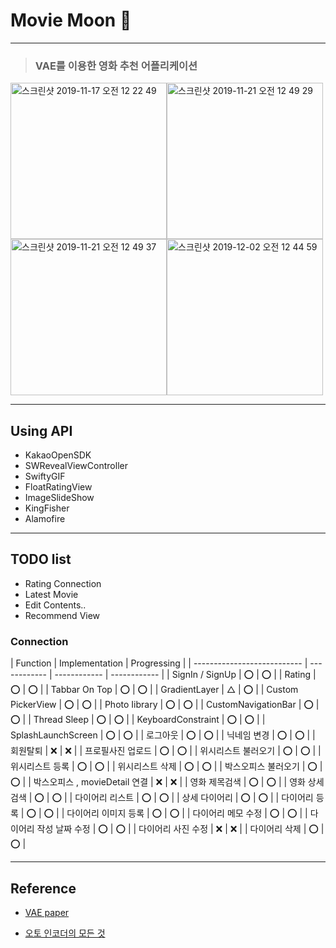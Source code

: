 # Movie Moon 📱 

---
> ### VAE를 이용한 영화 추천 어플리케이션

<img width="250" alt="스크린샷 2019-11-17 오전 12 22 49" src="https://user-images.githubusercontent.com/46750574/68995941-c804c200-08d6-11ea-9e17-248fc1365dd9.png"><img width="250" alt="스크린샷 2019-11-21 오전 12 49 29" src="https://user-images.githubusercontent.com/46750574/69254110-0b25a480-0bf9-11ea-858c-be9e0e6fcdec.png">
<img width="250" alt="스크린샷 2019-11-21 오전 12 49 37" src="https://user-images.githubusercontent.com/46750574/69254111-0b25a480-0bf9-11ea-895d-b0fe9e14d0ab.png"><img width="250" alt="스크린샷 2019-12-02 오전 12 44 59" src="https://user-images.githubusercontent.com/46750574/69916325-274cff80-149d-11ea-95c9-22c77f735442.png">

---

## Using API

* KakaoOpenSDK
* SWRevealViewController
* SwiftyGIF
* FloatRatingView
* ImageSlideShow
* KingFisher
* Alamofire

---

## TODO list

* Rating Connection
* Latest Movie
* Edit Contents..
* Recommend View

### Connection

| Function                    | Implementation | Progressing |
| --------------------------- | ------------ | ------------ | ------------ |
| SignIn / SignUp             | ⭕️ | ⭕️           |
| Rating                      | ⭕️            | ⭕️           |
| Tabbar On Top               | ⭕️            | ⭕️           |
| GradientLayer               | △ | ⭕️           |
| Custom PickerView           | ⭕️            | ⭕️           |
| Photo Iibrary | ⭕️            | ⭕️           |
| CustomNavigationBar         | ⭕️            | ⭕️           |
| Thread Sleep                | ⭕️            | ⭕️           |
| KeyboardConstraint          | ⭕️            | ⭕️           |
| SplashLaunchScreen         | ⭕️            | ⭕️           |
| 로그아웃            | ⭕️     | ⭕️           |
| 닉네임 변경 | ⭕️     | ⭕️           |
| 회원탈퇴         | ❌      | ❌                                                        |
| 프로필사진 업로드 | ⭕️    | ⭕️                                                         |
| 위시리스트 불러오기 | ⭕️      | ⭕️                                                         |
| 위시리스트 등록 | ⭕️     | ⭕️                                                         |
| 위시리스트 삭제   | ⭕️      | ⭕️                                                         |
| 박스오피스 불러오기 | ⭕️     | ⭕️                                                         |
| 박스오피스 , movieDetail 연결 | ❌    | ❌ |
| 영화 제목검색     | ⭕️     | ⭕️                                                         |
| 영화 상세검색 | ⭕️     | ⭕️                                                         |
| 다이어리 리스트    | ⭕️      | ⭕️                                                       |
| 상세 다이어리 | ⭕️     | ⭕️                                                       |
| 다이어리 등록   | ⭕️      | ⭕️                                                       |
| 다이어리 이미지 등록 | ⭕️     | ⭕️                                                       |
| 다이어리 메모 수정 | ⭕️      | ⭕️                                                       |
| 다이어리 작성 날짜 수정 | ⭕️     | ⭕️                                                       |
| 다이어리 사진 수정 | ❌        | ❌                                                         |
| 다이어리 삭제 | ⭕️     | ⭕️                                                       |



---
## Reference

* [VAE paper](https://arxiv.org/pdf/1312.6114.pdf)

* [오토 인코더의 모든 것 ](https://www.slideshare.net/NaverEngineering/ss-96581209)
